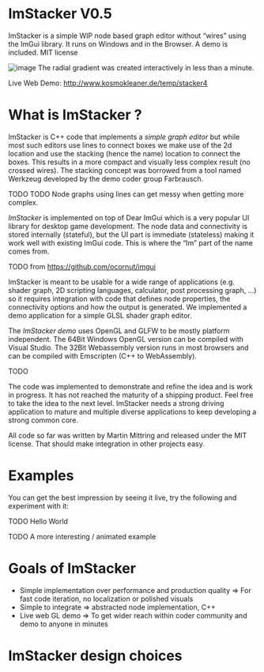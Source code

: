 # ImStacker V0.5

ImStacker is a simple WIP node based graph editor without “wires” using the ImGui library. It runs on Windows and in the Browser. A demo is included. MIT license

<img alt="image" src="https://user-images.githubusercontent.com/44132/204394141-12e334c1-ea32-47f0-b16b-66021a327fba.png">
The radial gradient was created interactively in less than a minute.


Live Web Demo:	http://www.kosmokleaner.de/temp/stacker4 


# What is ImStacker ?

ImStacker is C++ code that implements a *simple graph editor* but while most such editors use lines to connect boxes we make use of the 2d location and use the stacking (hence the name) location to connect the boxes. This results in a more compact and visually less complex result (no crossed wires). The stacking concept was borrowed from a tool named Werkzeug developed by the demo coder group Farbrausch.

TODO TODO
Node graphs using lines can get messy when getting more complex.

*ImStacker* is implemented on top of Dear ImGui which is a very popular UI library for desktop game development. The node data and connectivity is stored internally (stateful), but the UI part is immediate (stateless) making it work well with existing ImGui code. This is where the “Im” part of the name comes from.

TODO
from https://github.com/ocornut/imgui

ImStacker is meant to be usable for a wide range of applications (e.g. shader graph, 2D scripting languages, calculator, post processing graph, …) so it requires integration with code that defines node properties, the connectivity options and how the output is generated. We implemented a demo application for a simple GLSL shader graph editor.

The *ImStacker demo* uses OpenGL and GLFW to be mostly platform independent. The 64Bit Windows OpenGL version can be compiled with Visual Studio. The 32Bit Webassembly version runs in most browsers and can be compiled with Emscripten (C++ to WebAssembly).

TODO

The code was implemented to demonstrate and refine the idea and is work in progress. It has not reached the maturity of a shipping product. Feel free to take the idea to the next level. ImStacker needs a strong driving application to mature and multiple diverse applications to keep developing a strong common core.

All code so far was written by Martin Mittring and released under the MIT license. That should make integration in other projects easy.


# Examples

You can get the best impression by seeing it live, try the following and experiment with it:


TODO
Hello World

TODO
A more interesting / animated example



# Goals of ImStacker
* Simple implementation over performance and production quality
  => For fast code iteration, no localization or polished visuals
* Simple to integrate
  => abstracted node implementation, C++
* Live web GL demo
  => To get wider reach within coder community and demo to anyone in minutes

# ImStacker design choices









